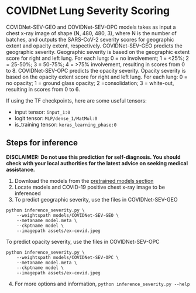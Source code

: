 # COVIDNet Lung Severity Scoring
COVIDNet-SEV-GEO and COVIDNet-SEV-OPC models takes as input a chest x-ray image of shape (N, 480, 480, 3), where N is the number of batches, and outputs the SARS-CoV-2 severity scores for geographic extent and opacity extent, respectively. COVIDNet-SEV-GEO predicts the geographic severity. Geographic severity is based on the geographic extent score for right and left lung. For each lung: 0 = no involvement; 1 = <25%; 2 = 25-50%; 3 = 50-75%; 4 = >75% involvement, resulting in scores from 0 to 8. COVIDNet-SEV-OPC predicts the opacity severity. Opacity severity is based on the opacity extent score for right and left lung. For each lung: 0 = no opacity; 1 = ground glass opacity; 2 =consolidation; 3 = white-out, resulting in scores from 0 to 6.

If using the TF checkpoints, here are some useful tensors:

* input tensor: `input_1:0`
* logit tensor: `MLP/dense_1/MatMul:0`
* is_training tensor: `keras_learning_phase:0`

## Steps for inference
**DISCLAIMER: Do not use this prediction for self-diagnosis. You should check with your local authorities for the latest advice on seeking medical assistance.**

1. Download the models from the [pretrained models section](models.md)
2. Locate models and COVID-19 positive chest x-ray image to be inferenced
3. To predict geographic severity, use the files in COVIDNet-SEV-GEO
```
python inference_severity.py \
    --weightspath models/COVIDNet-SEV-GEO \
    --metaname model.meta \
    --ckptname model \
    --imagepath assets/ex-covid.jpeg
```
To predict opacity severity, use the files in COVIDNet-SEV-OPC
```
python inference_severity.py \
    --weightspath models/COVIDNet-SEV-OPC \
    --metaname model.meta \
    --ckptname model \
    --imagepath assets/ex-covid.jpeg
```
4. For more options and information, `python inference_severity.py --help`
